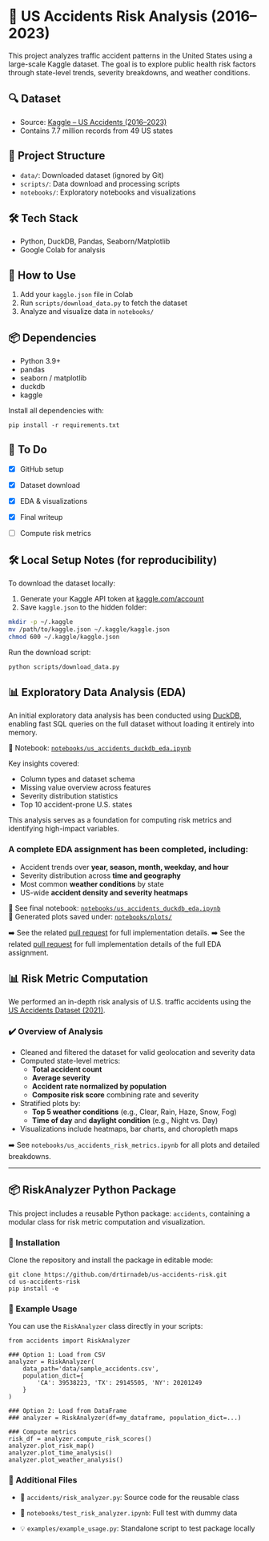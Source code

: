 # 🚗 US Accidents Risk Analysis (2016–2023)

This project analyzes traffic accident patterns in the United States using a large-scale Kaggle dataset. The goal is to explore public health risk factors through state-level trends, severity breakdowns, and weather conditions.

## 🔍 Dataset
- Source: [Kaggle – US Accidents (2016–2023)](https://www.kaggle.com/datasets/sobhanmoosavi/us-accidents)
- Contains 7.7 million records from 49 US states

## 📁 Project Structure
- `data/`: Downloaded dataset (ignored by Git)
- `scripts/`: Data download and processing scripts
- `notebooks/`: Exploratory notebooks and visualizations

## 🛠 Tech Stack
- Python, DuckDB, Pandas, Seaborn/Matplotlib
- Google Colab for analysis

## 🚀 How to Use
1. Add your `kaggle.json` file in Colab
2. Run `scripts/download_data.py` to fetch the dataset
3. Analyze and visualize data in `notebooks/`

## 📦 Dependencies

- Python 3.9+
- pandas
- seaborn / matplotlib
- duckdb
- kaggle

Install all dependencies with:

`pip install -r requirements.txt`

## 📌 To Do
- [x] GitHub setup
- [x] Dataset download
- [x] EDA & visualizations
- [x] Final writeup
- [ ] Compute risk metrics


## 🛠 Local Setup Notes (for reproducibility)

To download the dataset locally:

1. Generate your Kaggle API token at [kaggle.com/account](https://www.kaggle.com/account)
2. Save `kaggle.json` to the hidden folder:

```bash
mkdir -p ~/.kaggle
mv /path/to/kaggle.json ~/.kaggle/kaggle.json
chmod 600 ~/.kaggle/kaggle.json
```
Run the download script:

`python scripts/download_data.py`


## 📊 Exploratory Data Analysis (EDA)

An initial exploratory data analysis has been conducted using [DuckDB](https://duckdb.org/), enabling fast SQL queries on the full dataset without loading it entirely into memory.

📁 Notebook: [`notebooks/us_accidents_duckdb_eda.ipynb`](notebooks/us_accidents_duckdb_eda.ipynb)

Key insights covered:
- Column types and dataset schema
- Missing value overview across features
- Severity distribution statistics
- Top 10 accident-prone U.S. states

This analysis serves as a foundation for computing risk metrics and identifying high-impact variables.

### A complete EDA assignment has been completed, including:

- Accident trends over **year, season, month, weekday, and hour**
- Severity distribution across **time and geography**
- Most common **weather conditions** by state
- US-wide **accident density and severity heatmaps**

📁 See final notebook: [`notebooks/us_accidents_duckdb_eda.ipynb`](notebooks/us_accidents_duckdb_eda.ipynb)  
📁 Generated plots saved under: [`notebooks/plots/`](notebooks/plots/)


➡️ See the related [pull request](https://github.com/drtirnadeb/us-accidents-risk/pull/1) for full implementation details. 
➡️ See the related [pull request](https://github.com/drtirnadeb/us-accidents-risk/pull/2) for full implementation details of the full EDA assignment.


## 📊 Risk Metric Computation

We performed an in-depth risk analysis of U.S. traffic accidents using the [US Accidents Dataset (2021)](https://www.kaggle.com/datasets/sobhanmoosavi/us-accidents).

### ✔️ Overview of Analysis

- Cleaned and filtered the dataset for valid geolocation and severity data
- Computed state-level metrics:
  - **Total accident count**
  - **Average severity**
  - **Accident rate normalized by population**
  - **Composite risk score** combining rate and severity
- Stratified plots by:
  - **Top 5 weather conditions** (e.g., Clear, Rain, Haze, Snow, Fog)
  - **Time of day** and **daylight condition** (e.g., Night vs. Day)
- Visualizations include heatmaps, bar charts, and choropleth maps

➡️ See `notebooks/us_accidents_risk_metrics.ipynb` for all plots and detailed breakdowns.


---

## 📦 RiskAnalyzer Python Package

This project includes a reusable Python package: `accidents`, containing a modular class for risk metric computation and visualization.

### 🔧 Installation

Clone the repository and install the package in editable mode:

```
git clone https://github.com/drtirnadeb/us-accidents-risk.git
cd us-accidents-risk
pip install -e
```

### 🚀 Example Usage

You can use the `RiskAnalyzer` class directly in your scripts:

```
from accidents import RiskAnalyzer

### Option 1: Load from CSV
analyzer = RiskAnalyzer(
    data_path='data/sample_accidents.csv',
    population_dict={
        'CA': 39538223, 'TX': 29145505, 'NY': 20201249
    }
)

### Option 2: Load from DataFrame
### analyzer = RiskAnalyzer(df=my_dataframe, population_dict=...)

### Compute metrics
risk_df = analyzer.compute_risk_scores()
analyzer.plot_risk_map()
analyzer.plot_time_analysis()
analyzer.plot_weather_analysis()
```

### 📁 Additional Files

* 📄 `accidents/risk_analyzer.py`: Source code for the reusable class

* 🧪 `notebooks/test_risk_analyzer.ipynb`: Full test with dummy data

* 💡 `examples/example_usage.py`: Standalone script to test package locally


